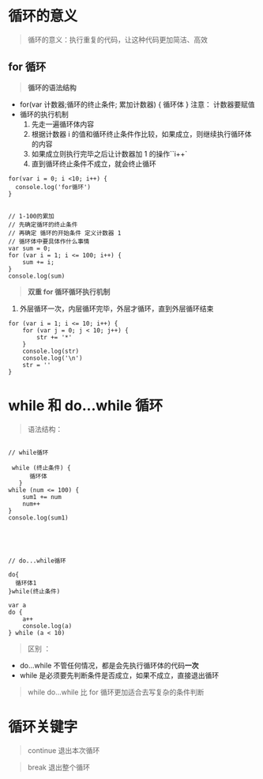 # 循环的意义

> 循环的意义：执行重复的代码，让这种代码更加简洁、高效

## for 循环

> **循环的语法结构**

-   for(var 计数器;循环的终止条件; 累加计数器) {
    循环体
    }
    注意： 计数器要赋值
-   循环的执行机制
    1. 先走一遍循环体内容
    2. 根据计数器 i 的值和循环终止条件作比较，如果成立，则继续执行循环体的内容
    3. 如果成立则执行完毕之后让计数器加 1 的操作``i++`
    4. 直到循环终止条件不成立，就会终止循环

```
for(var i = 0; i <10; i++) {
  console.log('for循环')
}


// 1-100的累加
// 先确定循环的终止条件
// 再确定 循环的开始条件 定义计数器 1
// 循环体中要具体作什么事情
var sum = 0;
for (var i = 1; i <= 100; i++) {
    sum += i;
}
console.log(sum)
```

> **双重 for 循环循环执行机制**

1. 外层循环一次，内层循环完毕，外层才循环，直到外层循环结束

```
for (var i = 1; i <= 10; i++) {
    for (var j = 0; j < 10; j++) {
        str += '*'
    }
    console.log(str)
    console.log('\n')
    str = ''
}
```

# while 和 do...while 循环

> 语法结构：

```

// while循环

 while (终止条件) {
      循环体
   }
while (num <= 100) {
    sum1 += num
    num++
}
console.log(sum1)





// do...while循环

do{
  循环体1
}while(终止条件)

var a
do {
    a++
    console.log(a)
} while (a < 10)
```

> 区别 ：

-   do...while 不管任何情况，都是会先执行循环体的代码**一次**
-   while 是必须要先判断条件是否成立，如果不成立，直接退出循环

> while do...while 比 for 循环更加适合去写复杂的条件判断

# 循环关键字

> continue 退出本次循环

> break 退出整个循环
